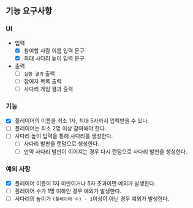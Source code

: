 ## 기능 요구사항

### UI

- 입력 
  - [x] 참여할 사람 이름 입력 문구
  - [x] 최대 사다리 높이 입력 문구
- 출력
  - [ ] `실행 결과` 출력
  - [ ] 참여자 목록 출력
  - [ ] 사다리 게임 결과 출력

### 기능

- [x] 플레이어의 이름을 최소 1자, 최대 5자까지 입력받을 수 있다.
- [ ] 플레이어는 최소 2명 이상 참여해야 한다.
- [ ] 사다리 높이 입력을 통해 사다리를 생성한다.
  - [ ] 사다리 발판을 랜덤으로 생성한다.
  - [ ] 만약 사다리 발판이 이어지는 경우 다시 랜덤으로 사다리 발판을 생성한다.

### 예외 사항

- [x] 플레이어 이름이 1자 미만이거나 5자 초과이면 예외가 발생한다.
- [ ] 플레이어 수가 1명 이하인 경우 예외가 발생한다.
- [ ] 사다리의 높이가 `(플레이어 수) - 1`이상이 아닌 경우 예외가 발생한다.
